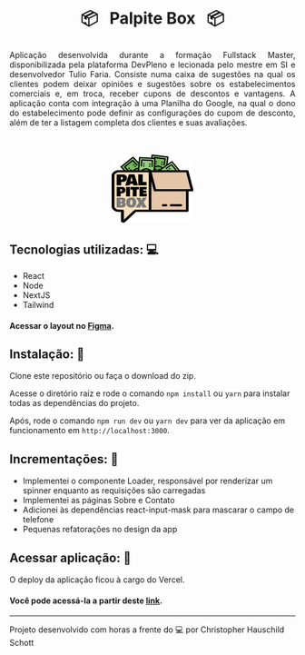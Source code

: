# <p align="center"> 📦 &nbsp; Palpite Box &nbsp; 📦 </p>

<p align="justify">
  Aplicação desenvolvida durante a formação Fullstack Master, disponibilizada pela plataforma DevPleno e lecionada pelo mestre em SI e desenvolvedor Tulio Faria. Consiste numa caixa de sugestões na qual os clientes podem deixar opiniões e sugestões sobre os estabelecimentos comerciais e, em troca, receber cupons de descontos e vantagens. A aplicação conta com integração à uma Planilha do Google, na qual o dono do estabelecimento pode definir as configurações do cupom de desconto, além de ter a listagem completa dos clientes e suas avaliações.
</p> <br /> <br />

<div align="center">
  <img src="https://github.com/ChristopherHauschild/palpite-box-semana-fullstack/blob/master/logo.png?raw=true">
</div>

## Tecnologias utilizadas: :computer:

<ul>
  <li>React</li>
  <li>Node</li>
  <li>NextJS</li>
  <li>Tailwind</li>
</ul>

#### Acessar o layout no <a href="https://www.figma.com/file/HxvAYhS6l7UDI49u8uLdaC/palpite-box">Figma</a>.

## Instalação: :rocket:

Clone este repositório ou faça o download do zip.

Acesse o diretório raíz e rode o comando `npm install` ou `yarn` para instalar todas as dependências do projeto.

Após, rode o comando `npm run dev` ou `yarn dev` para ver da aplicação em funcionamento em `http://localhost:3000`.

## Incrementações: :pencil:

<ul>
  <li>Implementei o componente Loader, responsável por renderizar um spinner enquanto as requisições são carregadas</li>
  <li>Implementei as páginas Sobre e Contato</li>
  <li>Adicionei às dependências react-input-mask para mascarar o campo de telefone</li>
  <li>Pequenas refatorações no design da app</li>
</ul>

## Acessar aplicação: :link:

O deploy da aplicação ficou à cargo do Vercel.

#### Você pode acessá-la a partir deste <a href="https://palpite-box-semana-fullstack.vercel.app/">link</a>.

<hr>

Projeto desenvolvido com horas a frente do :computer: por Christopher Hauschild Schott
